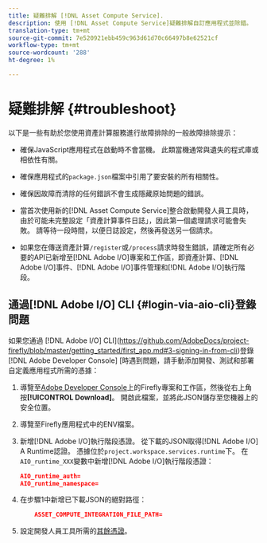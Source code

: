 ```yaml
---
title: 疑難排解 [!DNL Asset Compute Service].
description: 使用 [!DNL Asset Compute Service]疑難排解自訂應用程式並除錯。
translation-type: tm+mt
source-git-commit: 7e520921ebb459c963d61d70c66497b8e62521cf
workflow-type: tm+mt
source-wordcount: '288'
ht-degree: 1%

---
```



# 疑難排解 {#troubleshoot}

以下是一些有助於您使用資產計算服務進行故障排除的一般故障排除提示：

* 確保JavaScript應用程式在啟動時不會當機。 此類當機通常與遺失的程式庫或相依性有關。
* 確保應用程式的`package.json`檔案中引用了要安裝的所有相關性。
* 確保因故障而清除的任何錯誤不會生成隱藏原始問題的錯誤。

* 當首次使用新的[!DNL Asset Compute Service]整合啟動開發人員工具時，由於可能未完整設定「資產計算事件日誌」，因此第一個處理請求可能會失敗。 請等待一段時間，以便日誌設定，然後再發送另一個請求。
* 如果您在傳送資產計算`/register`或`/process`請求時發生錯誤，請確定所有必要的API已新增至[!DNL Adobe I/O]專案和工作區，即資產計算、[!DNL Adobe I/O]事件、[!DNL Adobe I/O]事件管理和[!DNL Adobe I/O]執行階段。

## 通過[!DNL Adobe I/O] CLI {#login-via-aio-cli}登錄問題

如果您通過 [!DNL Adobe I/O] CLI](https://github.com/AdobeDocs/project-firefly/blob/master/getting_started/first_app.md#3-signing-in-from-cli)登錄[!DNL Adobe Developer Console] [時遇到問題，請手動添加開發、測試和部署自定義應用程式所需的憑據：

1. 導覽至[Adobe Developer Console](https://console.adobe.io/)上的Firefly專案和工作區，然後從右上角按&#x200B;**[!UICONTROL Download]**。 開啟此檔案，並將此JSON儲存至您機器上的安全位置。

1. 導覽至Firefly應用程式中的ENV檔案。

1. 新增[!DNL Adobe I/O]執行階段憑證。 從下載的JSON取得[!DNL Adobe I/O] A Runtime認證。 憑據位於`project.workspace.services.runtime`下。 在`AIO_runtime_XXX`變數中新增[!DNL Adobe I/O]執行階段憑證：

   ```json
   AIO_runtime_auth=
   AIO_runtime_namespace=
   ```

1. 在步驟1中新增已下載JSON的絕對路徑：

   ```json
       ASSET_COMPUTE_INTEGRATION_FILE_PATH=
   ```

1. 設定開發人員工具所需的[其餘憑證](develop-custom-application.md)。

<!-- TBD for later:
Add any best practices for developers in this section:
* Any items to take care of when creating projects.
* Any naming conventions, reserved keywords, etc.?
* Any terms that can become a source of confusion later based on our OOTB naming.

* If required, add limitations for custom applications and spin those off as best practices.
* Do NOT borrow any content from https://git.corp.adobe.com/nui/nui/blob/master/doc/worker_api.md. It is outdated and irrelevant for 3rd party custom applications.
-->
